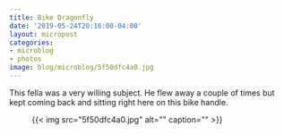 ```yaml
---
title: Bike Dragonfly
date: '2019-05-24T20:16:00-04:00'
layout: micropost
categories:
- microblog
- photos
image: blog/microblog/5f50dfc4a0.jpg
---
```


This fella was a very willing subject. He flew away a couple of times but kept coming back and sitting right here on this bike handle.

<figure class="photo">
  {{< img src="5f50dfc4a0.jpg" alt="" caption="" >}}

</figure>




